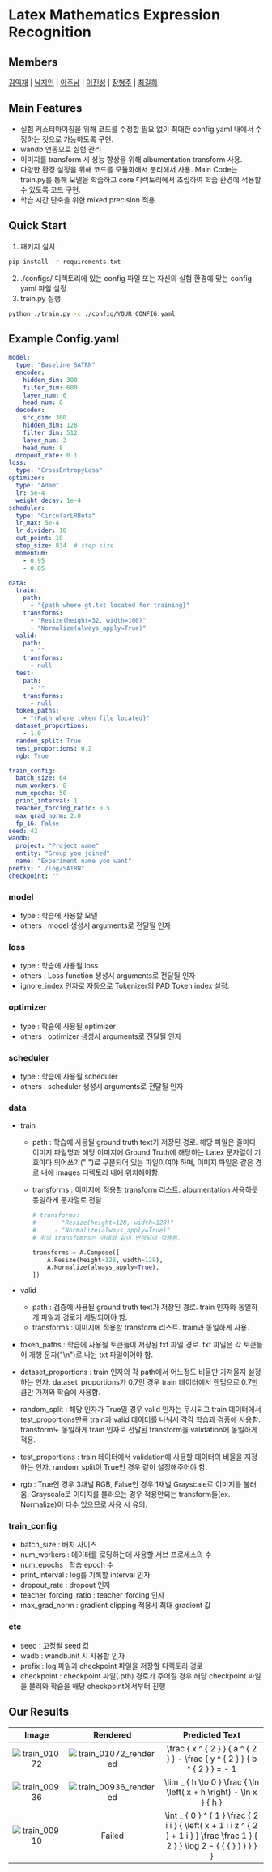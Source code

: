 # Latex Mathematics Expression Recognition

## Members

[김익재](https://github.com/ijjustinKim) | [남지인](https://github.com/zeen263) | [이주남](https://github.com/joon1230) | [이진성](https://github.com/ssun-g) | [장형주](https://github.com/hangjoo) | [최길희](https://github.com/grazerhee)

## Main Features

- 실험 커스터마이징을 위해 코드를 수정할 필요 없이 최대한 config yaml 내에서 수정하는 것으로 가능하도록 구현.
- wandb 연동으로 실험 관리
- 이미지를 transform 시 성능 향상을 위해 albumentation transform 사용.
- 다양한 환경 설정을 위해 코드를 모듈화해서 분리해서 사용. Main Code는 train.py를 통해 모델을 학습하고 core 디렉토리에서 조립하여 학습 환경에 적용할 수 있도록 코드 구현.
- 학습 시간 단축을 위한 mixed precision 적용.

## Quick Start

1. 패키지 설치
```bash
pip install -r requirements.txt
```
2. ./configs/ 디렉토리에 있는 config 파일 또는 자신의 실험 환경에 맞는 config yaml 파일 설정
3. train.py 실행
```bash
python ./train.py -c ./config/YOUR_CONFIG.yaml
```

## Example Config.yaml

```yaml
model:
  type: "Baseline_SATRN"
  encoder:
    hidden_dim: 300
    filter_dim: 600
    layer_num: 6
    head_num: 8
  decoder:
    src_dim: 300
    hidden_dim: 128
    filter_dim: 512
    layer_num: 3
    head_num: 8
  dropout_rate: 0.1
loss:
  type: "CrossEntropyLoss"
optimizer:
  type: "Adam"
  lr: 5e-4
  weight_decay: 1e-4
scheduler:
  type: "CircularLRBeta"
  lr_max: 5e-4
  lr_divider: 10
  cut_point: 10
  step_size: 834  # step size
  momentum:
    - 0.95
    - 0.85

data:
  train:
    path:
      - "{path where gt.txt located for training}"
    transforms:
      - "Resize(height=32, width=100)"
      - "Normalize(always_apply=True)"
  valid:
    path:
      - ""
    transforms:
      - null
  test:
    path:
      - ""
    transforms:
      - null
  token_paths:
    - "{Path where token file located}"
  dataset_proportions:
    - 1.0
  random_split: True
  test_proportions: 0.2
  rgb: True

train_config:
  batch_size: 64
  num_workers: 8
  num_epochs: 50
  print_interval: 1
  teacher_forcing_ratio: 0.5
  max_grad_norm: 2.0
  fp_16: False
seed: 42
wandb:
  project: "Project name"
  entity: "Group you joined"
  name: "Experiment name you want"
prefix: "./log/SATRN"
checkpoint: ""
```

### model

- type : 학습에 사용할 모델
- others : model 생성시 arguments로 전달될 인자

### loss

- type : 학습에 사용될 loss
- others : Loss function 생성시 arguments로 전달될 인자
- ignore_index 인자로 자동으로 Tokenizer의 PAD Token index 설정.

### optimizer

- type : 학습에 사용될 optimizer
- others : optimizer 생성시 arguments로 전달될 인자

### scheduler

- type : 학습에 사용될 scheduler
- others : scheduler 생성시 arguments로 전달될 인자

### data

- train
    - path : 학습에 사용될 ground truth text가 저장된 경로. 해당 파일은 줄마다 이미지 파일명과 해당 이미지에 Ground Truth에 해당하는 Latex 문자열이 기호마다 띄어쓰기(" ")로 구분되어 있는 파일이여야 하며, 이미지 파일은 같은 경로 내에 images 디렉토리 내에 위치해야함.
    - transforms : 이미지에 적용할 transform 리스트. albumentation 사용하듯 동일하게 문자열로 전달.

        ```python
        # transforms:
        #     - "Resize(height=128, width=128)"
        #     - "Normalize(always_apply=True)"
        # 위의 transfomrs는 아래와 같이 변경되어 적용됨.
        
        transforms = A.Compose([
        	A.Resize(height=128, width=128),
        	A.Normalize(always_apply=True),
        ])
        ```

- valid
    - path : 검증에 사용될 ground truth text가 저장된 경로. train 인자와 동일하게 파일과 경로가 세팅되어야 함.
    - transforms : 이미지에 적용할 transform 리스트. train과 동일하게 사용.
- token_paths : 학습에 사용될 토큰들이 저장된 txt 파일 경로. txt 파일은 각 토큰들이 개행 문자("\n")로 나뉜 txt 파일이어야 함.
- dataset_proportions : train 인자의 각 path에서 어느정도 비율만 가져올지 설정하는 인자. dataset_proportions가 0.7인 경우 train 데이터에서 랜덤으로 0.7만큼만 가져와 학습에 사용함.
- random_split : 해당 인자가 True일 경우 valid 인자는 무시되고 train 데이터에서 test_proportions만큼 train과 valid 데이터를 나눠서 각각 학습과 검증에 사용함. transform도 동일하게 train 인자로 전달된 transform을 validation에 동일하게 적용.
- test_proportions : train 데이터에서 validation에 사용할 데이터의 비율을 지정하는 인자. random_split이 True인 경우 같이 설정해주어야 함.
- rgb : True인 경우 3채널 RGB, False인 경우 1채널 Grayscale로 이미지를 불러옴. Grayscale로 이미지를 불러오는 경우 적용안되는 transform들(ex. Normalize)이 다수 있으므로 사용 시 유의.

### train_config

- batch_size : 배치 사이즈
- num_workers : 데이터를 로딩하는데 사용할 서브 프로세스의 수
- num_epochs : 학습 epoch 수
- print_interval : log를 기록할 interval 인자
- dropout_rate : dropout 인자
- teacher_forcing_ratio : teacher_forcing 인자
- max_grad_norm : gradient clipping 적용시 최대 gradient 값

### etc

- seed : 고정될 seed 값
- wadb : wandb.init 시 사용할 인자
- prefix : log 파일과 checkpoint 파일을 저장할 디렉토리 경로
- checkpoint : checkpoint 파일(.pth) 경로가 주어질 경우 해당 checkpoint 파일을 불러와 학습을 해당 checkpoint에서부터 진행

## Our Results

|                Image                |                       Rendered                        |                        Predicted Text                        |
| :---------------------------------: | :---------------------------------------------------: | :----------------------------------------------------------: |
| ![train_01072](etc/train_01072.jpg) | ![train_01072_rendered](etc/train_01072_rendered.png) | \frac { x ^ { 2 } } { a ^ { 2 } } - \frac { y ^ { 2 } } { b ^ { 2 } } = - 1 |
| ![train_00936](etc/train_00936.jpg) | ![train_00936_rendered](etc/train_00936_rendered.png) | \lim _ { h \to 0 } \frac { \ln \left( x + h \right) - \ln x } { h } |
| ![train_00910](etc/train_00910.jpg) |                        Failed                         | \int _ { 0 } ^ { 1 } \frac { 2 i i } { \left( x + 1 i i z ^ { 2 } + 1 i } } \frac \frac 1 } { 2 } } \log 2 - { { { } } } } } } |

